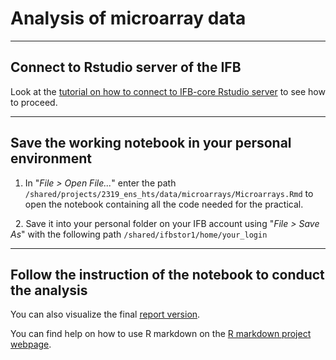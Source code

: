 # Analysis of microarray data

***

## Connect to Rstudio server of the IFB
	
Look at the [tutorial on how to connect to IFB-core Rstudio server](../IFBjupyterhub.md) to see how to proceed.

***

## Save the working notebook in your personal environment
	
1. In "*File > Open File...*" enter the path `/shared/projects/2319_ens_hts/data/microarrays/Microarrays.Rmd` to open the notebook containing all the code needed for the practical.

&nbsp;
2. Save it into your personal folder on your IFB account using "*File > Save As*" with the following path `/shared/ifbstor1/home/your_login`

***
 
## Follow the instruction of the notebook to conduct the analysis
	
You can also visualize the final [report version](Microarrays_report.html).

You can find help on how to use R markdown on the [R markdown project webpage](https://rmarkdown.rstudio.com/lesson-2.html).
